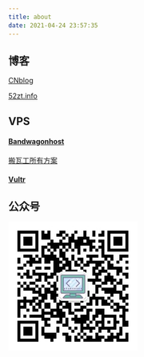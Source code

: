 ```yaml
---
title: about
date: 2021-04-24 23:57:35
---
```


## 博客

[CNblog](https://www.cnblogs.com/aeolian/)

[52zt.info](http://www.52zt.info/)

## VPS

#### [Bandwagonhost](https://bandwagonhost.com/aff.php?aff=62182)

[搬瓦工所有方案](https://bwh88.net/aff.php?aff=62182&gid=1) 

#### [Vultr](https://www.vultr.com/?ref=8702136)

## 公众号

 ![img](index/wechat_gzh_qrcode.jpg) 